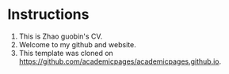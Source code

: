 # Instructions

1. This is Zhao guobin's CV.
2. Welcome to my github and website.
3. This template was cloned on https://github.com/academicpages/academicpages.github.io.
